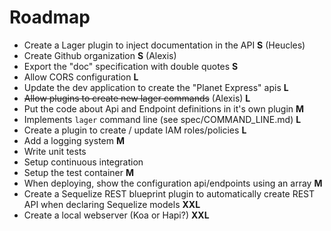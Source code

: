 Roadmap
===

*   Create a Lager plugin to inject documentation in the API **S** (Heucles)
*   Create Github organization **S** (Alexis)
*   Export the "doc" specification with double quotes **S**
*   Allow CORS configuration **L**
*   Update the dev application to create the "Planet Express" apis **L**
*   ~~Allow plugins to create new lager commands~~ (Alexis) **L**
*   Put the code about Api and Endpoint definitions in it's own plugin **M**
*   Implements `lager` command line (see spec/COMMAND_LINE.md) **L**
*   Create a plugin to create / update IAM roles/policies **L**
*   Add a logging system **M**
*   Write unit tests
*   Setup continuous integration
*   Setup the test container **M**
*   When deploying, show the configuration api/endpoints using an array **M**
*   Create a Sequelize REST blueprint plugin to automatically create REST API when declaring Sequelize models **XXL**
*   Create a local webserver (Koa or Hapi?) **XXL**
